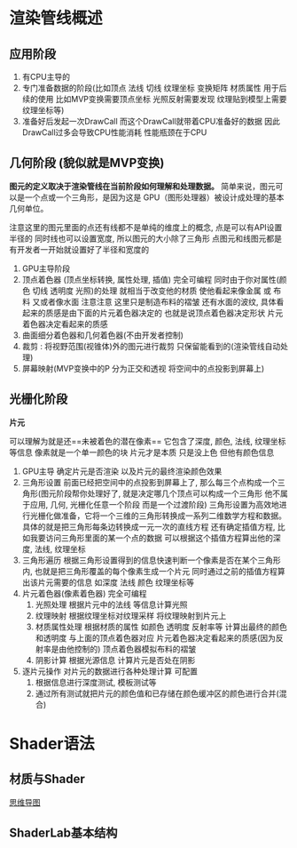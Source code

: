 # 渲染管线概述

## 应用阶段

1. 有CPU主导的 
2. 专门准备数据的阶段(比如顶点 法线 切线 纹理坐标 变换矩阵 材质属性 用于后续的使用 比如MVP变换需要顶点坐标 光照反射需要发现 纹理贴到模型上需要纹理坐标等) 
3. 准备好后发起一次DrawCall 而这个DrawCall就带着CPU准备好的数据 因此DrawCall过多会导致CPU性能消耗 性能瓶颈在于CPU



##  几何阶段 (貌似就是MVP变换)

**图元的定义取决于渲染管线在当前阶段如何理解和处理数据。** 简单来说，图元可以是一个点或一个三角形，是因为这是 GPU（图形处理器）被设计成处理的基本几何单位。

注意这里的图元里面的点还有线都不是单纯的维度上的概念, 点是可以有API设置半径的 同时线也可以设置宽度, 所以图元的大小除了三角形 点图元和线图元都是有开发者一开始就设置好了半径和宽度的



1. GPU主导阶段
2. 顶点着色器 (顶点坐标转换, 属性处理, 插值) 完全可编程 同时由于你对属性(颜色 切线 透明度 光照)的处理 就相当于改变他的材质 使他看起来像金属 或 布料 又或者像水面 注意注意 这里只是制造布料的褶皱 还有水面的波纹, 具体看起来的质感是由下面的片元着色器决定的 也就是说顶点着色器决定形状 片元着色器决定看起来的质感
3. 曲面细分着色器和几何着色器(不由开发者控制)
4. 裁剪 : 将视野范围(视锥体)外的图元进行裁剪 只保留能看到的(渲染管线自动处理)
5. 屏幕映射(MVP变换中的P 分为正交和透视 将空间中的点投影到屏幕上)





## 光栅化阶段

**片元**

可以理解为就是还==未被着色的潜在像素== 它包含了深度, 颜色, 法线, 纹理坐标等信息 像素就是一个单一颜色的块 片元才是本质 只是没上色 但他有颜色信息





1. GPU主导 确定片元是否渲染 以及片元的最终渲染颜色效果
2. 三角形设置 前面已经把空间中的点投影到屏幕上了, 那么每三个点构成一个三角形(图元阶段帮你处理好了, 就是决定哪几个顶点可以构成一个三角形 他不属于应用, 几何, 光栅化任意一个阶段 而是一个过渡阶段) 三角形设置为高效地进行光栅化做准备，它将一个三维的三角形转换成一系列二维数学方程和数据。 具体的就是把三角形每条边转换成一元一次的直线方程 还有确定插值方程, 比如我要访问三角形里面的某一个点的数据 可以根据这个插值方程算出他的深度, 法线, 纹理坐标
3. 三角形遍历 根据三角形设置得到的信息快速判断一个像素是否在某个三角形内, 也就是把三角形覆盖的每个像素生成一个片元 同时通过之前的插值方程算出该片元需要的信息 如深度 法线 颜色 纹理坐标等
4. 片元着色器(像素着色器)  完全可编程
	1. 光照处理 根据片元中的法线 等信息计算光照
	2. 纹理映射 根据纹理坐标对纹理采样 将纹理映射到片元上
	3. 材质属性处理 根据材质的属性 如颜色 透明度 反射率等 计算出最终的颜色和透明度 与上面的顶点着色器对应 片元着色器决定看起来的质感(因为反射率是由他控制的) 顶点着色器模拟布料的褶皱 
	4. 阴影计算 根据光源信息 计算片元是否处在阴影
5. 逐片元操作 对片元的数据进行各种处理计算  可配置
	1. 根据信息进行深度测试, 模板测试等
	2. 通过所有测试就把片元的颜色值和已存储在颜色缓冲区的颜色进行合并(混合)







# Shader语法

## 材质与Shader

[思维导图](https://www.mubu.com/doc/4cfk4NNm4i0)



## ShaderLab基本结构